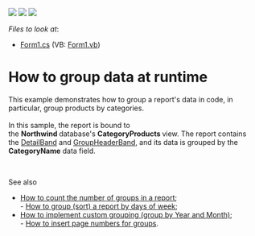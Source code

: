 <!-- default badges list -->
![](https://img.shields.io/endpoint?url=https://codecentral.devexpress.com/api/v1/VersionRange/128601122/12.2.4%2B)
[![](https://img.shields.io/badge/Open_in_DevExpress_Support_Center-FF7200?style=flat-square&logo=DevExpress&logoColor=white)](https://supportcenter.devexpress.com/ticket/details/E1650)
[![](https://img.shields.io/badge/📖_How_to_use_DevExpress_Examples-e9f6fc?style=flat-square)](https://docs.devexpress.com/GeneralInformation/403183)
<!-- default badges end -->
<!-- default file list -->
*Files to look at*:

* [Form1.cs](./CS/DataGrouping/Form1.cs) (VB: [Form1.vb](./VB/DataGrouping/Form1.vb))
<!-- default file list end -->
# How to group data at runtime


<p>This example demonstrates how to group a report's data in code, in particular, group products by categories.<br><br>In this sample, the report is bound to the <strong>Northwind </strong>database's <strong>CategoryProducts </strong>view. The report contains the <a href="https://documentation.devexpress.com/XtraReports/DevExpress.XtraReports.UI.DetailBand.class">DetailBand</a> and <a href="https://documentation.devexpress.com/XtraReports/DevExpress.XtraReports.UI.GroupHeaderBand.class">GroupHeaderBand</a>, and its data is grouped by the <strong>CategoryName</strong> data field.</p>
<p> </p>
<p>See also

* <a href="https://www.devexpress.com/Support/Center/p/E1282">How to count the number of groups in a report</a>;<br> - <a href="https://www.devexpress.com/Support/Center/p/E1290">How to group (sort) a report by days of week</a>;
* <a href="https://www.devexpress.com/Support/Center/p/E787">How to implement custom grouping (group by Year and Month)</a>;<br> - <a href="https://www.devexpress.com/Support/Center/p/E810">How to insert page numbers for groups</a>.</p>

<br/>


